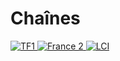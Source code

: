 # Chaînes

<a href="https://rplayer.surge.sh/?url=https://mtv-live.cloud-02.molotov.tv/public/tf1/tf1.isml/fullhd25shft.mpd"><img src="https://i.imgur.com/N8nu5sm.png" title="TF1">
<a href="https://rplayer.surge.sh/?url=https://mtv-live.cloud-02.molotov.tv/public/france2/france2.isml/fullhd25shft.mpd"><img src="https://i.imgur.com/eBGccGn.png" title="France 2">
<a href="https://rplayer.surge.sh/?url=https://lci-das-live-ssl.tf1.fr/video/R8UoFyO9kVhlneuJJIybyg/1661100990/out/v1/3949f9922e0046a0926e11f8687e1c1a/index.mpd"><img src="https://i.imgur.com/FpltHeB.png" title="LCI">
